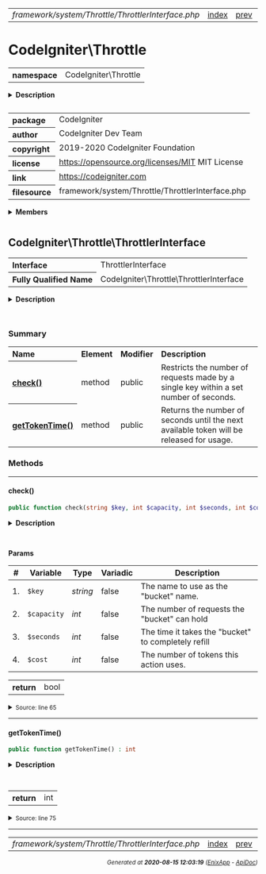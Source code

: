 


 



<table>
<tr>
<td style="width:100%"><em>framework/system/Throttle/ThrottlerInterface.php</em></td>
<td><a href="../../../../../../api/index.md">index</a></td>
<td><a href="../../../../../../api/vendor/codeigniter4/framework/system/Throttle/Throttler.md">prev</a></td>
<td><a href="../../../../../../api/vendor/codeigniter4/framework/system/Typography/Typography.md">next</a></td>
</tr>
</table>







# CodeIgniter\Throttle 
<table style="text-align:left">
<tr><th>namespace</th><td>CodeIgniter\Throttle</td></tr>
</table>

<details>
<summary style="margin-bottom:12px;"><strong>Description</strong></summary>

<table>
<tr><td>
CodeIgniter
</td></tr>
</table>

<table>
<tr><td>
An open source application development framework for PHP

This content is released under the MIT License (MIT)

Copyright (c) 2014-2019 British Columbia Institute of Technology
Copyright (c) 2019-2020 CodeIgniter Foundation

Permission is hereby granted, free of charge, to any person obtaining a copy
of this software and associated documentation files (the "Software"), to deal
in the Software without restriction, including without limitation the rights
to use, copy, modify, merge, publish, distribute, sublicense, and/or sell
copies of the Software, and to permit persons to whom the Software is
furnished to do so, subject to the following conditions:

The above copyright notice and this permission notice shall be included in
all copies or substantial portions of the Software.

THE SOFTWARE IS PROVIDED "AS IS", WITHOUT WARRANTY OF ANY KIND, EXPRESS OR
IMPLIED, INCLUDING BUT NOT LIMITED TO THE WARRANTIES OF MERCHANTABILITY,
FITNESS FOR A PARTICULAR PURPOSE AND NONINFRINGEMENT. IN NO EVENT SHALL THE
AUTHORS OR COPYRIGHT HOLDERS BE LIABLE FOR ANY CLAIM, DAMAGES OR OTHER
LIABILITY, WHETHER IN AN ACTION OF CONTRACT, TORT OR OTHERWISE, ARISING FROM,
OUT OF OR IN CONNECTION WITH THE SOFTWARE OR THE USE OR OTHER DEALINGS IN
THE SOFTWARE.
</td></tr>
</table>

</details>



<table style="text-align:left">
<tr style="vertical-align:top;">
<th>package</th>
<td>CodeIgniter
</td>
</tr>
<tr style="vertical-align:top;">
<th>author</th>
<td>CodeIgniter Dev Team
</td>
</tr>
<tr style="vertical-align:top;">
<th>copyright</th>
<td>2019-2020 CodeIgniter Foundation
</td>
</tr>
<tr style="vertical-align:top;">
<th>license</th>
<td><a href="https://opensource.org/licenses/MIT">https://opensource.org/licenses/MIT</a>	MIT License
</td>
</tr>
<tr style="vertical-align:top;">
<th>link</th>
<td><a href="https://codeigniter.com">https://codeigniter.com</a>

</td>
</tr>
<tr style="vertical-align:top;">
<th>filesource</th>
<td>framework/system/Throttle/ThrottlerInterface.php
</td>
</tr>
</table>

 

<details>
<summary style="margin-bottom:12px;"><strong>Members</strong></summary>
<table>
<tr><td><a href="../../../../../../api/vendor/codeigniter4/framework/system/Throttle/Throttler.md">CodeIgniter\Throttle\Throttler</a></td></tr>
<tr><td><a href="../../../../../../api/vendor/codeigniter4/framework/system/Throttle/ThrottlerInterface.md">CodeIgniter\Throttle\ThrottlerInterface</a></td></tr>
</table>
</details>



 

 
## CodeIgniter\Throttle\ThrottlerInterface

<table style="text-align:left">
<tr><th>Interface</th><td>ThrottlerInterface</td></tr>
<tr><th>Fully Qualified Name</th><td>CodeIgniter\Throttle\ThrottlerInterface</td></tr>
</table>


<details>
<summary style="margin-bottom:12px;"><strong>Description</strong></summary>

<table>
<tr><td>
Expected behavior of a Throttler
</td></tr>
</table>


</details>



<table style="text-align:left">
</table>



### Summary


<table style="text-align:left;">
<tr>
<th>Name</th>
<th>Element</th>
<th>Modifier</th>
<th>Description</th>
</tr>


<tr>
<th><a href="#check"><strong>check</strong>()</a></th>
<td>method</td>
<td>
public

</td>
<td>Restricts the number of requests made by a single key within
a set number of seconds.</td>
</tr>
<tr>
<th><a href="#getTokenTime"><strong>getTokenTime</strong>()</a></th>
<td>method</td>
<td>
public

</td>
<td>Returns the number of seconds until the next available token will
be released for usage.</td>
</tr>

</table>






### Methods


<hr>

#### check()

```php
public function check(string $key, int $capacity, int $seconds, int $cost)
```

<details>
<summary style="margin-bottom:12px;"><strong>Description</strong></summary>

<table>
<tr><td>
Restricts the number of requests made by a single key within
a set number of seconds.
</td></tr>
</table>

<table>
<tr><td>
Example:

 if (! $throttler->checkIPAddress($request->ipAddress(), 60, MINUTE))
{
     die('You submitted over 60 requests within a minute.');
}
</td></tr>
</table>

</details>



<table style="text-align:left">
</table>


**Params**

<table>
<thead>
<tr>
<th>#</th>
<th>Variable</th>
<th>Type</th>
<th>Variadic</th>
<th>Description</th>
</tr>
</thead>
<tbody>

<tr>
<td>1.</td>
<td><code>$key</code></td>
<td><em>string
</em></td>
<td>false</td>
<td>The name to use as the "bucket" name.</td>
</tr>

<tr>
<td>2.</td>
<td><code>$capacity</code></td>
<td><em>int
</em></td>
<td>false</td>
<td>The number of requests the "bucket" can hold</td>
</tr>

<tr>
<td>3.</td>
<td><code>$seconds</code></td>
<td><em>int
</em></td>
<td>false</td>
<td>The time it takes the "bucket" to completely refill</td>
</tr>

<tr>
<td>4.</td>
<td><code>$cost</code></td>
<td><em>int
</em></td>
<td>false</td>
<td>The number of tokens this action uses.</td>
</tr>


</tbody>
</table>



<table>
<tr>
<th style="vertical-align:top;">return</th>
<td>bool
</td>
</tr>
</table>





<details>
<summary><small>Source: line 65</small></summary>

```php
public function check(string $key, int $capacity, int $seconds, int $cost);
```

</details>


<hr>

#### getTokenTime()

```php
public function getTokenTime() : int
```

<details>
<summary style="margin-bottom:12px;"><strong>Description</strong></summary>

<table>
<tr><td>
Returns the number of seconds until the next available token will
be released for usage.
</td></tr>
</table>


</details>



<table style="text-align:left">
</table>





<table>
<tr>
<th style="vertical-align:top;">return</th>
<td>int
</td>
</tr>
</table>





<details>
<summary><small>Source: line 75</small></summary>

```php
public function getTokenTime(): int;
```

</details>





 


 
  




<hr>

<table>
<tr>
<td style="width:100%"><em>framework/system/Throttle/ThrottlerInterface.php</em></td>
<td><a href="../../../../../../api/index.md">index</a></td>
<td><a href="../../../../../../api/vendor/codeigniter4/framework/system/Throttle/Throttler.md">prev</a></td>
<td><a href="../../../../../../api/vendor/codeigniter4/framework/system/Typography/Typography.md">next</a></td>
<td><a href="#">top</a></td></tr>
</table>




<div style="text-align:right;">

<small>_Generated at **2020-08-15 12:03:19**_ *([EnixApp](https://github.com/enix-app) - [ApiDoc](https://github.com/enix-app/apidoc))*</small>
</div>